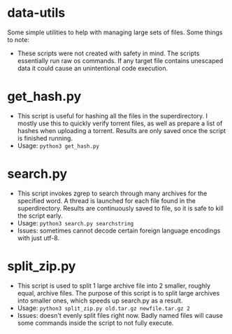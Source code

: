 # data-utils
Some simple utilities to help with managing large sets of files.
Some things to note:
- These scripts were not created with safety in mind. The scripts essentially run raw os commands. If any target file contains unescaped data it could cause an unintentional code execution.

# get_hash.py
- This script is useful for hashing all the files in the superdirectory. I mostly use this to quickly verify torrent files, as well as prepare a list of hashes when uploading a torrent. Results are only saved once the script is finished running.
- Usage: ``python3 get_hash.py``

# search.py
- This script invokes zgrep to search through many archives for the specified word. A thread is launched for each file found in the superdirectory. Results are continuously saved to file, so it is safe to kill the script early.
- Usage: ``python3 search.py searchstring``
- Issues: sometimes cannot decode certain foreign language encodings with just utf-8.

# split_zip.py
- This script is used to split 1 large archive file into 2 smaller, roughly equal, archive files. The purpose of this script is to split large archives into smaller ones, which speeds up search.py as a result.
- Usage: ``python3 split_zip.py old.tar.gz newfile.tar.gz 2``
- Issues: doesn't evenly split files right now. Badly named files will cause some commands inside the script to not fully execute.
